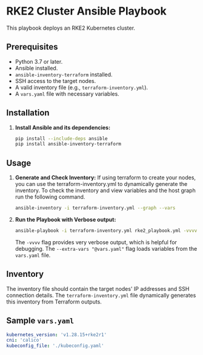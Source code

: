 # RKE2 Cluster Ansible Playbook

This playbook deploys an RKE2 Kubernetes cluster.

## Prerequisites

* Python 3.7 or later.
* Ansible installed.
* `ansible-inventory-terraform` installed.
* SSH access to the target nodes.
* A valid inventory file (e.g., `terraform-inventory.yml`).
* A `vars.yaml` file with necessary variables.

## Installation

1.  **Install Ansible and its dependencies:**

    ```bash
    pip install --include-deps ansible
    pip install ansible-inventory-terraform
    ```

## Usage

1.  **Generate and Check Inventory:**
    If using terraform to create your nodes, you can use the terraform-inventory.yml to dynamically generate the inventory.
    To check the inventory and view variables and the host graph run the following command.
    ```bash
    ansible-inventory -i terraform-inventory.yml --graph --vars
    ```

2.  **Run the Playbook with Verbose output:**

    ```bash
    ansible-playbook -i terraform-inventory.yml rke2_playbook.yml -vvvv --extra-vars "@vars.yaml"
    ```
    The `-vvvv` flag provides very verbose output, which is helpful for debugging. The `--extra-vars "@vars.yaml"` flag loads variables from the `vars.yaml` file.

## Inventory

The inventory file should contain the target nodes' IP addresses and SSH connection details. The `terraform-inventory.yml` file dynamically generates this inventory from Terraform outputs.

## Sample `vars.yaml`

```yaml
kubernetes_version: 'v1.28.15+rke2r1'
cni: 'calico'
kubeconfig_file: './kubeconfig.yaml'